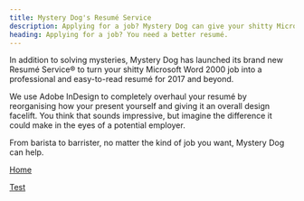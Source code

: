 ```yaml
---
title: Mystery Dog's Resumé Service
description: Applying for a job? Mystery Dog can give your shitty Microsoft Word 2000 resumé the facelift it needs.
heading: Applying for a job? You need a better resumé.
---
```


<p>In addition to solving mysteries, Mystery Dog has launched its brand new Resumé Service® to turn your shitty Microsoft Word 2000 job into a professional and easy-to-read resumé for 2017 and beyond.</p>
<p>We use Adobe InDesign to completely overhaul your resumé by reorganising how your present yourself and giving it an overall design facelift. You think that sounds impressive, but imagine the difference it could make in the eyes of a potential employer.</p>
<p>From barista to barrister, no matter the kind of job you want, Mystery Dog can help.</p>

<p><a href="/index">Home</a></p>
<p><a href="test.html">Test</a></p>
